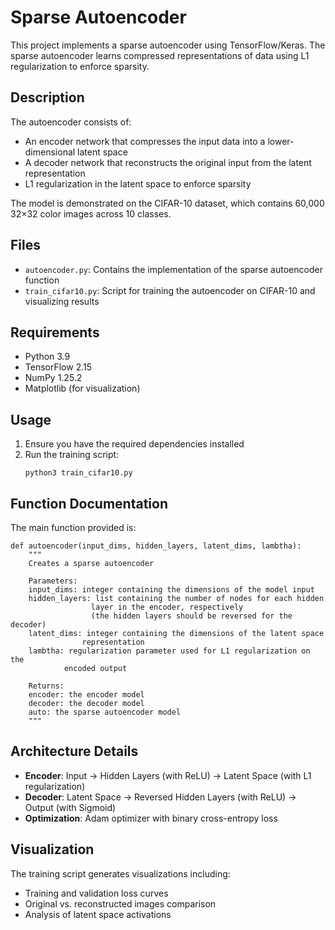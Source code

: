 # Sparse Autoencoder

This project implements a sparse autoencoder using TensorFlow/Keras. The sparse autoencoder learns compressed representations of data using L1 regularization to enforce sparsity.

## Description

The autoencoder consists of:
- An encoder network that compresses the input data into a lower-dimensional latent space
- A decoder network that reconstructs the original input from the latent representation
- L1 regularization in the latent space to enforce sparsity

The model is demonstrated on the CIFAR-10 dataset, which contains 60,000 32×32 color images across 10 classes.

## Files

- `autoencoder.py`: Contains the implementation of the sparse autoencoder function
- `train_cifar10.py`: Script for training the autoencoder on CIFAR-10 and visualizing results

## Requirements

- Python 3.9
- TensorFlow 2.15
- NumPy 1.25.2
- Matplotlib (for visualization)

## Usage

1. Ensure you have the required dependencies installed
2. Run the training script:
   ```
   python3 train_cifar10.py
   ```

## Function Documentation

The main function provided is:

```
def autoencoder(input_dims, hidden_layers, latent_dims, lambtha):
    """
    Creates a sparse autoencoder
    
    Parameters:
    input_dims: integer containing the dimensions of the model input
    hidden_layers: list containing the number of nodes for each hidden
                  layer in the encoder, respectively
                  (the hidden layers should be reversed for the decoder)
    latent_dims: integer containing the dimensions of the latent space
                representation
    lambtha: regularization parameter used for L1 regularization on the
            encoded output
    
    Returns:
    encoder: the encoder model
    decoder: the decoder model
    auto: the sparse autoencoder model
    """
```

## Architecture Details

- **Encoder**: Input → Hidden Layers (with ReLU) → Latent Space (with L1 regularization)
- **Decoder**: Latent Space → Reversed Hidden Layers (with ReLU) → Output (with Sigmoid)
- **Optimization**: Adam optimizer with binary cross-entropy loss

## Visualization

The training script generates visualizations including:
- Training and validation loss curves
- Original vs. reconstructed images comparison
- Analysis of latent space activations
